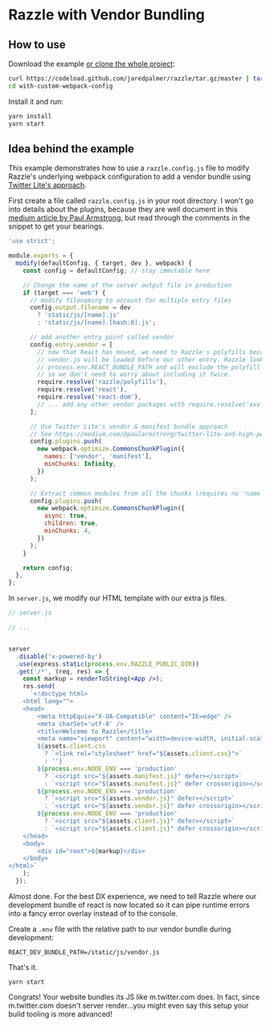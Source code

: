 # Razzle with Vendor Bundling

## How to use
Download the example [or clone the whole project](https://github.com/jaredpalmer/razzle.git):

```bash
curl https://codeload.github.com/jaredpalmer/razzle/tar.gz/master | tar -xz --strip=2 razzle-master/examples/with-vendor-bundle
cd with-custom-webpack-config
```

Install it and run:

```bash
yarn install
yarn start
```

## Idea behind the example
This example demonstrates how to use a `razzle.config.js` file to modify Razzle's
underlying webpack configuration to add a vendor bundle using [Twitter Lite's approach](https://medium.com/@paularmstrong/twitter-lite-and-high-performance-react-progressive-web-apps-at-scale-d28a00e780a3).


First create a file called `razzle.config.js` in your root directory. I won't go into details about the plugins, because they are well document in this [medium article by Paul Armstrong](https://medium.com/@paularmstrong/twitter-lite-and-high-performance-react-progressive-web-apps-at-scale-d28a00e780a3), but read through the comments in the snippet to get your bearings.


```js
'use strict';

module.exports = {
  modify(defaultConfig, { target, dev }, webpack) {
    const config = defaultConfig; // stay immutable here

    // Change the name of the server output file in production
    if (target === 'web') {
      // modify filenaming to account for multiple entry files
      config.output.filename = dev
        ? 'static/js/[name].js'
        : 'static/js/[name].[hash:8].js';

      // add another entry point called vendor
      config.entry.vendor = [
        // now that React has moved, we need to Razzle's polyfills because 
        // vendor.js will be loaded before our other entry. Razzle looks for 
        // process.env.REACT_BUNDLE_PATH and will exclude the polyfill from our normal entry,
        // so we don't need to worry about including it twice.
        require.resolve('razzle/polyfills'),
        require.resolve('react'),
        require.resolve('react-dom'),
        // ... add any other vendor packages with require.resolve('xxx')
      ];

      // Use Twitter Lite's vendor & manifest bundle approach
      // See https://medium.com/@paularmstrong/twitter-lite-and-high-performance-react-progressive-web-apps-at-scale-d28a00e780a3
      config.plugins.push(
        new webpack.optimize.CommonsChunkPlugin({
          names: ['vendor', 'manifest'],
          minChunks: Infinity,
        })
      );

      // Extract common modules from all the chunks (requires no 'name' property)
      config.plugins.push(
        new webpack.optimize.CommonsChunkPlugin({
          async: true,
          children: true,
          minChunks: 4,
        })
      );
    }

    return config;
  },
};
```

In `server.js`, we modify our HTML template with our extra js files. 

```jsx
// server.js

// ...


server
  .disable('x-powered-by')
  .use(express.static(process.env.RAZZLE_PUBLIC_DIR))
  .get('/*', (req, res) => {
    const markup = renderToString(<App />);
    res.send(
      `<!doctype html>
    <html lang="">
    <head>
        <meta httpEquiv="X-UA-Compatible" content="IE=edge" />
        <meta charSet='utf-8' />
        <title>Welcome to Razzle</title>
        <meta name="viewport" content="width=device-width, initial-scale=1">
        ${assets.client.css
          ? `<link rel="stylesheet" href="${assets.client.css}">`
          : ''}
        ${process.env.NODE_ENV === 'production'
          ? `<script src="${assets.manifest.js}" defer></script>`
          : `<script src="${assets.manifest.js}" defer crossorigin></script>`}
        ${process.env.NODE_ENV === 'production'
          ? `<script src="${assets.vendor.js}" defer></script>`
          : `<script src="${assets.vendor.js}" defer crossorigin></script>`}
        ${process.env.NODE_ENV === 'production'
          ? `<script src="${assets.client.js}" defer></script>`
          : `<script src="${assets.client.js}" defer crossorigin></script>`}
    </head>
    <body>
        <div id="root">${markup}</div>
    </body>
</html>`
    );
  });
```

Almost done. For the best DX experience, we need to tell Razzle where our development bundle of react is
now located so it can pipe runtime errors into a fancy error overlay instead of to the console.

Create a `.env` file with the relative path to our vendor bundle during development:

```
REACT_DEV_BUNDLE_PATH=/static/js/vendor.js
```

That's it.

```
yarn start
```

Congrats! Your website bundles its JS like m.twitter.com does. In fact, since m.twitter.com doesn't server render...you might even say this setup your build tooling is more advanced!


